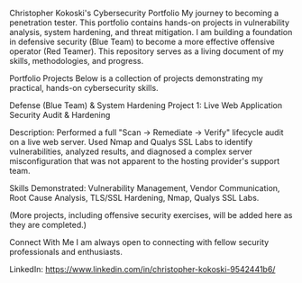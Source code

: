 Christopher Kokoski's Cybersecurity Portfolio
My journey to becoming a penetration tester.
This portfolio contains hands-on projects in vulnerability analysis, system hardening, and threat mitigation. I am building a foundation in defensive security (Blue Team) to become a more effective offensive operator (Red Teamer). This repository serves as a living document of my skills, methodologies, and progress.

Portfolio Projects
Below is a collection of projects demonstrating my practical, hands-on cybersecurity skills.

Defense (Blue Team) & System Hardening
Project 1: Live Web Application Security Audit & Hardening

Description: Performed a full "Scan -> Remediate -> Verify" lifecycle audit on a live web server. Used Nmap and Qualys SSL Labs to identify vulnerabilities, analyzed results, and diagnosed a complex server misconfiguration that was not apparent to the hosting provider's support team.

Skills Demonstrated: Vulnerability Management, Vendor Communication, Root Cause Analysis, TLS/SSL Hardening, Nmap, Qualys SSL Labs.

(More projects, including offensive security exercises, will be added here as they are completed.)

Connect With Me
I am always open to connecting with fellow security professionals and enthusiasts.

LinkedIn: https://www.linkedin.com/in/christopher-kokoski-9542441b6/
